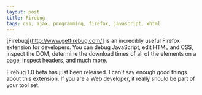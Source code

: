 ```yaml
---
layout: post
title: Firebug
tags: css, ajax, programming, firefox, javascript, xhtml
---
```


[Firebug](http://www.getfirebug.com/] is an incredibly useful Firefox
extension for developers. You can debug JavaScript, edit HTML and CSS,
inspect the DOM, determine the download times of all of the elements on a
page, inspect headers, and much more.

Firebug 1.0 beta has just been released. I can't say enough good things
about this extension. If you are a Web developer, it really should be part
of your tool set.
